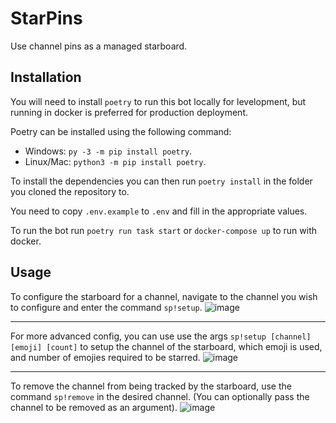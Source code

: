# StarPins

Use channel pins as a managed starboard.

## Installation

You will need to install `poetry` to run this bot locally for levelopment, but running in docker is preferred for production deployment.

Poetry can be installed using the following command:

- Windows: `py -3 -m pip install poetry`.
- Linux/Mac: `python3 -m pip install poetry`.

To install the dependencies you can then run `poetry install` in the folder you cloned the repository to.

You need to copy `.env.example` to `.env` and fill in the appropriate values.

To run the bot run `poetry run task start` or `docker-compose up` to run with docker.

## Usage

To configure the starboard for a channel, navigate to the channel you wish to configure and enter the command 
`sp!setup`.
![image](https://user-images.githubusercontent.com/39353605/134232894-7c251819-b387-407e-81ed-c5126185a42b.png)

<hr/>

For more advanced config, you can use use the args `sp!setup [channel] [emoji] [count]` to setup the channel 
of the starboard, which emoji is used, and number of emojies required to be starred.
![image](https://user-images.githubusercontent.com/39353605/134234339-0b859ff1-bc67-47de-8a96-f09bbc336354.png)

<hr/>

To remove the channel from being tracked by the starboard, use the command `sp!remove` in the desired channel.
(You can optionally pass the channel to be removed as an argument).
![image](https://user-images.githubusercontent.com/39353605/134233009-ebb38fd8-d74e-4bf0-87ae-47fc00d6f4ee.png)
